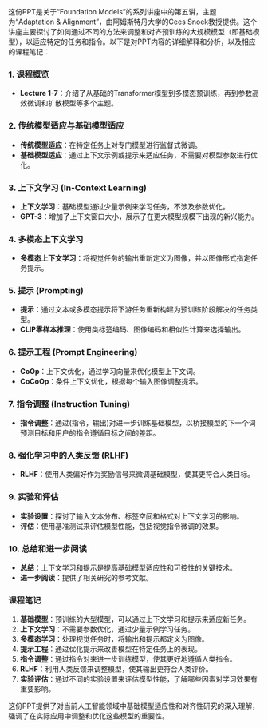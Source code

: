 这份PPT是关于“Foundation Models”的系列讲座中的第五讲，主题为“Adaptation & Alignment”，由阿姆斯特丹大学的Cees Snoek教授提供。这个讲座主要探讨了如何通过不同的方法来调整和对齐预训练的大规模模型（即基础模型），以适应特定的任务和指令。以下是对PPT内容的详细解释和分析，以及相应的课程笔记：

### 1. 课程概览
- **Lecture 1-7**：介绍了从基础的Transformer模型到多模态预训练，再到参数高效微调和扩散模型等多个主题。

### 2. 传统模型适应与基础模型适应
- **传统模型适应**：在特定任务上对专门模型进行监督式微调。
- **基础模型适应**：通过上下文示例或提示来适应任务，不需要对模型参数进行优化。

### 3. 上下文学习 (In-Context Learning)
- **上下文学习**：基础模型通过少量示例来学习任务，不涉及参数优化。
- **GPT-3**：增加了上下文窗口大小，展示了在更大模型规模下出现的新兴能力。

### 4. 多模态上下文学习
- **多模态上下文学习**：将视觉任务的输出重新定义为图像，并以图像形式指定任务提示。

### 5. 提示 (Prompting)
- **提示**：通过文本或多模态提示将下游任务重新构建为预训练阶段解决的任务类型。
- **CLIP零样本推理**：使用类标签编码、图像编码和相似性计算来选择输出。

### 6. 提示工程 (Prompt Engineering)
- **CoOp**：上下文优化，通过学习向量来优化模型上下文词。
- **CoCoOp**：条件上下文优化，根据每个输入图像调整提示。

### 7. 指令调整 (Instruction Tuning)
- **指令调整**：通过(指令，输出)对进一步训练基础模型，以桥接模型的下一个词预测目标和用户的指令遵循目标之间的差距。

### 8. 强化学习中的人类反馈 (RLHF)
- **RLHF**：使用人类偏好作为奖励信号来微调基础模型，使其更符合人类目标。

### 9. 实验和评估
- **实验设置**：探讨了输入文本分布、标签空间和格式对上下文学习的影响。
- **评估**：使用基准测试来评估模型性能，包括视觉指令微调的效果。

### 10. 总结和进一步阅读
- **总结**：上下文学习和提示是提高基础模型适应性和可控性的关键技术。
- **进一步阅读**：提供了相关研究的参考文献。

### 课程笔记
1. **基础模型**：预训练的大型模型，可以通过上下文学习和提示来适应新任务。
2. **上下文学习**：不需要参数优化，通过少量示例学习任务。
3. **多模态学习**：处理视觉任务时，将输出和提示都定义为图像。
4. **提示工程**：通过优化提示来改善模型在特定任务上的表现。
5. **指令调整**：通过指令对来进一步训练模型，使其更好地遵循人类指令。
6. **RLHF**：利用人类反馈来调整模型，使其输出更符合人类评价。
7. **实验评估**：通过不同的实验设置来评估模型性能，了解哪些因素对学习效果有重要影响。

这份PPT提供了对当前人工智能领域中基础模型适应性和对齐性研究的深入理解，强调了在实际应用中调整和优化这些模型的重要性。